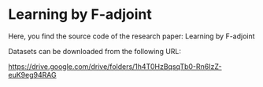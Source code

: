# Learning by F-adjoint

Here, you find the source code of the research paper: Learning by F-adjoint
>
Datasets can be downloaded from the following URL:
>
https://drive.google.com/drive/folders/1h4T0HzBqsqTb0-Rn6IzZ-euK9eg94RAG
